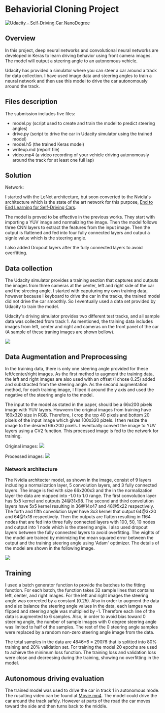 # Behaviorial Cloning Project

[![Udacity - Self-Driving Car NanoDegree](https://s3.amazonaws.com/udacity-sdc/github/shield-carnd.svg)](http://www.udacity.com/drive)

Overview
---

In this project, deep neural networks and convolutional neural networks are developed in Keras to learn driving behavior using front camera images. The model will output a steering angle to an autonomous vehicle.

Udacity has provided a simulator where you can steer a car around a track for data collection. I have used image data and steering angles to train a neural network and then use this model to drive the car autonomously around the track.

Files description
---
The submission includes five files: 
* model.py (script used to create and train the model to predict steering angles)
* drive.py (script to drive the car in Udacity simulator using the trained model)
* model.h5 (the trained Keras model)
* writeup.md (report file)
* video.mp4 (a video recording of your vehicle driving autonomously around the track for at least one full lap)

Solution
---
Network:

I started with the LeNet architecture, but soon converted to the Nvidia's architecture which is the state of the art network for this purpose, [End to End Learning for Self-Driving Cars](http://images.nvidia.com/content/tegra/automotive/images/2016/solutions/pdf/end-to-end-dl-using-px.pdf).

The model is proved to be effective in the previous works. They start with importing a YUV image and normalizing the image. Then the model follows three CNN layers to extract the features from the input image. Then the output is flattened and fed into four fully connected layers and output a signle value which is the steering angle. 

I also added Dropout layers after the fully connected layers to avoid overfitting.

Data collection
---

The Udacity simulator provides a training section that captures and outputs the images from three cameras at the center, left and right side of the car and the streeing angle. I started with caputuring my own training data, however because I keyboard to drive the car in the tracks, the trained model did not drive the car smoothly. So I eventually used a data set provided by Udacity to train the model. 

Udacity's driving simulator provides two different test tracks, and all sample data was collected from track 1. As mentioned, the training data includes images from left, center and right and cameras on the front panel of the car (A sample of these traning images are shown bellow). 

![]({{site.baseurl}}/./writeup-images/Sample_images.png)

Data Augmentation and Preprocessing
---
In the training data, there is only one steering angle provided for these left/center/right images. As the first method to augment the training data, the left and right images are also used with an offset (I chose 0.25) added and substracted from the steering angle. As the second augmentation method, for each training image, I filped it around the y axis and used the negative of the steering angle to the model. 

The input to the model as stated in the paper, should be a 66x200 pixels image with YUV layers. Howverm the original images from training have 160x320 size in RGB. Therefore, I crop the top 40 pixels and bottom 20 pixels of the input image which gives 100x320 pizels. I then resize the image to the desired 66x200 pixels. I eventually convert the image to YUV layers using a CV2 function. This processed image is fed to the netwerk for training.

Original images:
![]({{site.baseurl}}/./writeup-images/Sample_images.png)

Processed images:
![]({{site.baseurl}}/./writeup-images/processed_images.png)

### Network architecture

The Nvidia architecter model, as shown in the image, consist of 9 layers including a normalization layer, 5 convolution layers, and 3 fully connected layers. The image is fed with size 66x200x3 and the in the normalization layer the data are mapped into -1.0 to 1.0 range. The first convolution layer has 5x5 kernel and outputs 24@31x98. The second and third convolution layers have 5x5 kernel resulting in 36@14x47 and 48@5x22 respectively. The forth and fifth convolution layer have 3x3 kernel that output 64@3x20 and 64@1x18 respectively. Then the outputs are flatten resulting in 1164 nodes that are fed into three fully connected layers with 100, 50, 10 nodes and output into 1 node which is the steering angle. I also used dropout layers between the fully connected layers to avoid overfitting. The wights of the model are trained by minimizing the mean squared error between the output and the training steering angle using 'Adam' optimizer. The details of the model are shown in the following image.

![]({{site.baseurl}}/./writeup-images/Network.png)

## Training   
I used a batch generator function to provide the batches to the fitting function. For each batch, the function takes 32 sample lines that contains left, center, and right images. For the left and right images the steering angle was corrected by a constant (0.25). Also in order to augment the data and also balance the steering angle values in the data, each iamges was flipped and steering angle was multiplied by -1. Therefore each line of the data is augmented to 6 samples. Also, in order to avoid bias toward 0 steering angle, the number of sample images with 0 degree steering angle was limited to half of the samples. The rest of the 0 steering angle samples were replaced by a random non-zero steering angle image from the data. 

The total samples in the data are 4846*6 = 29076 that is splitted into 80% training and 20% validation set. For training the model 20 epochs are used to achieve the minimum loss function. The training loss and validation loss were close and decreesing during the training, showing no overfitting in the model. 

##  Autonomous driving evaluation
The trained model was used to drive the car in track 1 in autonomous mode. The rusulting video can be found at [Movie.mp4](./Movie.mp4). The model could drive the car around the track safely. However at parts of the road the car moves toward the side and then turns back to the middle. 
